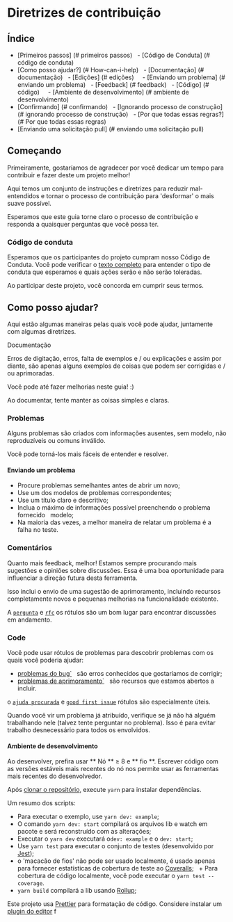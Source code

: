 # Diretrizes de contribuição

## Índice

- [Primeiros passos] (# primeiros passos)
    - [Código de Conduta] (# código de conduta)
- [Como posso ajudar?] (# How-can-i-help)
    - [Documentação] (# documentação)
    - [Edições] (# edições)
      - [Enviando um problema] (# enviando um problema)
    - [Feedback] (# feedback)
    - [Código] (# código)
      - [Ambiente de desenvolvimento] (# ambiente de desenvolvimento)
- [Confirmando] (# confirmando)
    - [Ignorando processo de construção] (# ignorando processo de construção)
    - [Por que todas essas regras?] (# Por que todas essas regras)
- [Enviando uma solicitação pull] (# enviando uma solicitação pull)

## Começando

Primeiramente, gostaríamos de agradecer por você dedicar um tempo para contribuir e fazer deste um projeto melhor!

Aqui temos um conjunto de instruções e diretrizes para reduzir mal-entendidos e tornar o processo de contribuição para 'desformar' o mais suave possível.

Esperamos que este guia torne claro o processo de contribuição e responda a quaisquer perguntas que você possa ter.

### Código de conduta

Esperamos que os participantes do projeto cumpram nosso Código de Conduta. Você pode verificar o [texto completo](CODE_OF_CONDUCT.md) para entender o tipo de conduta que esperamos e quais ações serão e não serão toleradas.

Ao participar deste projeto, você concorda em cumprir seus termos.

## Como posso ajudar?

Aqui estão algumas maneiras pelas quais você pode ajudar, juntamente com algumas diretrizes.

Documentação

Erros de digitação, erros, falta de exemplos e / ou explicações e assim por diante, são apenas alguns exemplos de coisas que podem ser corrigidas e / ou aprimoradas.

Você pode até fazer melhorias neste guia! :)

Ao documentar, tente manter as coisas simples e claras.

### Problemas

Alguns problemas são criados com informações ausentes, sem modelo, não reproduzíveis ou comuns
inválido.

Você pode torná-los mais fáceis de entender e resolver.

#### Enviando um problema

- Procure problemas semelhantes antes de abrir um novo;
- Use um dos modelos de problemas correspondentes;
- Use um título claro e descritivo;
- Inclua o máximo de informações possível preenchendo o problema fornecido
    modelo;
- Na maioria das vezes, a melhor maneira de relatar um problema é a falha no teste.

### Comentários

Quanto mais feedback, melhor! Estamos sempre procurando mais sugestões e opiniões sobre discussões. Essa é uma boa oportunidade para influenciar a direção futura desta ferramenta.

Isso inclui o envio de uma sugestão de aprimoramento, incluindo recursos completamente novos e pequenas melhorias na funcionalidade existente.

A [`pergunta`](https://github.com/CMCuritiba/ramais-react/labels/question)
e
[`rfc`](https://github.com/CMCuritiba/ramais-react/labels/rfc)
os rótulos são um bom lugar para encontrar discussões em andamento.

### Code

Você pode usar rótulos de problemas para descobrir problemas com os quais você poderia ajudar:

- [problemas do bug`](https://github.com/CMCuritiba/ramais-react/labels/bug)
    são erros conhecidos que gostaríamos de corrigir;
- [problemas de aprimoramento`](https://github.com/CMCuritiba/ramais-react/labels/enhancement)
    são recursos que estamos abertos a incluir.

o
[`ajuda procurada`](https://github.com/Rocketseat/CMCuritiba/ramais-react/help%20wanted)
e
[`good first issue`](https://github.com/CMCuritiba/ramais-react/labels/good%20first%20issue)
rótulos são especialmente úteis.

Quando você vir um problema já atribuído, verifique se já não há alguém trabalhando nele (talvez tente perguntar no problema). Isso é para evitar trabalho desnecessário para todos os envolvidos.

#### Ambiente de desenvolvimento

Ao desenvolver, prefira usar ** Nó ** ≥ 8 e ** fio **. Escrever código com as versões estáveis ​​mais recentes do nó nos permite usar as ferramentas mais recentes do desenvolvedor.

Após [clonar o repositório](https://help.github.com/articles/cloning-a-repository/), execute `yarn` para instalar dependências.

Um resumo dos scripts:

- Para executar o exemplo, use `yarn dev: example`;
- O comando `yarn dev: start` compilará os arquivos lib e watch em pacote e será reconstruído com as alterações;
- Executar o `yarn dev` executará o`dev: example` e o `dev: start`;
- Use `yarn test` para executar o conjunto de testes (desenvolvido por [Jest](https://facebook.github.io/jest/));
- o 'macacão de fios' não pode ser usado localmente, é usado apenas para fornecer estatísticas de cobertura de teste ao [Coveralls](https://coveralls.io);
    + Para cobertura de código localmente, você pode executar o `yarn test --coverage`.
- `yarn build` compilará a lib usando [Rollup](https://rollupjs.org/guide/en);

Este projeto usa [Prettier](http://prettier.io/) para formatação de código. Considere instalar um [plugin do editor](https://prettier.io/docs/en/editors.html) f

